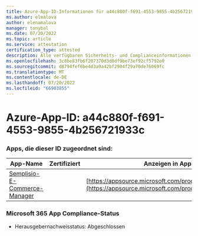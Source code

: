 ```yaml
---
title: Azure-App-ID-Informationen für a44c880f-f691-4553-9855-4b256721933c
ms.author: elmalova
author: elenamalova
manager: tonybal
ms.date: 07/20/2022
ms.topic: article
ms.service: attestation
certification_type: attested
description: Alle verfügbaren Sicherheits- und Complianceinformationen für a44c880f-f691-4553-9855-4b256721933c.
ms.openlocfilehash: 3c8be83fb6f207370d3d0df9be73ef92cf5792e0
ms.sourcegitcommit: d8794fef6be4d3a9a42bf2904f29a70de76069fc
ms.translationtype: MT
ms.contentlocale: de-DE
ms.lasthandoff: 07/20/2022
ms.locfileid: "66903855"
---
```

# <a name="azure-app-id-a44c880f-f691-4553-9855-4b256721933c"></a>Azure-App-ID: a44c880f-f691-4553-9855-4b256721933c


### <a name="apps-associated-with-this-id"></a>Apps, die dieser ID zugeordnet sind:
| **App-Name** | **Zertifiziert** | **Anzeigen in AppSource** |
|--------------|---------------|-----------------------|
| [Semplisio-E-Commerce-Manager](../forward/WA200004286.md) |  | [https://appsource.microsoft.com/product/office/WA200004286](https://appsource.microsoft.com/product/office/WA200004286) |

### <a name="microsoft-365-app-compliance-status"></a>Microsoft 365 App Compliance-Status
- Herausgebernachweisstatus: Abgeschlossen
